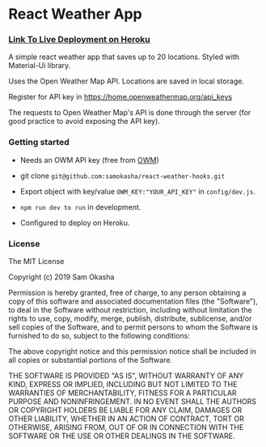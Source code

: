# React Weather App

### [Link To Live Deployment on Heroku](https://react-weather-hooks.herokuapp.com/)

A simple react weather app that saves up to 20 locations. Styled with Material-Ui library.

Uses the Open Weather Map API. Locations are saved in local storage.

    
Register for API key in https://home.openweathermap.org/api_keys


The requests to Open Weather Map's API is done through the server (for good practice to avoid exposing the API key).

### Getting started

- Needs an OWM API key (free from [OWM](https://openweathermap.org/api))

- git clone `git@github.com:samokasha/react-weather-hooks.git`

- Export object with key/value `OWM_KEY:"YOUR_API_KEY"` in `config/dev.js`.

- `npm run dev to run` in development.

- Configured to deploy on Heroku.

### License

The MIT License

Copyright (c) 2019 Sam Okasha

Permission is hereby granted, free of charge, to any person obtaining a copy of this software and associated documentation files (the "Software"), to deal in the Software without restriction, including without limitation the rights to use, copy, modify, merge, publish, distribute, sublicense, and/or sell copies of the Software, and to permit persons to whom the Software is furnished to do so, subject to the following conditions:

The above copyright notice and this permission notice shall be included in all copies or substantial portions of the Software.

THE SOFTWARE IS PROVIDED "AS IS", WITHOUT WARRANTY OF ANY KIND, EXPRESS OR IMPLIED, INCLUDING BUT NOT LIMITED TO THE WARRANTIES OF MERCHANTABILITY, FITNESS FOR A PARTICULAR PURPOSE AND NONINFRINGEMENT. IN NO EVENT SHALL THE AUTHORS OR COPYRIGHT HOLDERS BE LIABLE FOR ANY CLAIM, DAMAGES OR OTHER LIABILITY, WHETHER IN AN ACTION OF CONTRACT, TORT OR OTHERWISE, ARISING FROM, OUT OF OR IN CONNECTION WITH THE SOFTWARE OR THE USE OR OTHER DEALINGS IN THE SOFTWARE.
